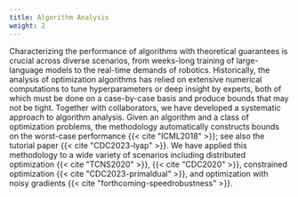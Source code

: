 ```yaml
---
title: Algorithm Analysis
weight: 2
---
```


Characterizing the performance of algorithms with theoretical guarantees is crucial across diverse scenarios, from weeks-long training of large-language models to the real-time demands of robotics. Historically, the analysis of optimization algorithms has relied on extensive numerical computations to tune hyperparameters or deep insight by experts, both of which must be done on a case-by-case basis and produce bounds that may not be tight. Together with collaborators, we have developed a systematic approach to algorithm analysis. Given an algorithm and a class of optimization problems, the methodology automatically constructs bounds on the worst-case performance {{< cite "ICML2018" >}}; see also the tutorial paper {{< cite "CDC2023-lyap" >}}. We have applied this methodology to a wide variety of scenarios including distributed optimization {{< cite "TCNS2020" >}}, {{< cite "CDC2020" >}}, constrained optimization {{< cite "CDC2023-primaldual" >}}, and optimization with noisy gradients {{< cite "forthcoming-speedrobustness" >}}.